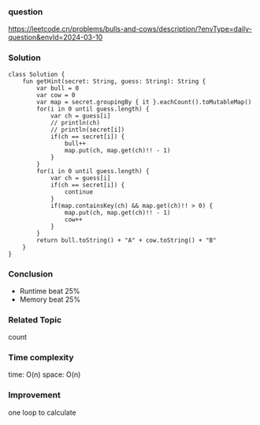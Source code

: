 ### question
https://leetcode.cn/problems/bulls-and-cows/description/?envType=daily-question&envId=2024-03-10

### Solution
```
class Solution {
    fun getHint(secret: String, guess: String): String {
        var bull = 0
        var cow = 0
        var map = secret.groupingBy { it }.eachCount().toMutableMap()
        for(i in 0 until guess.length) {
            var ch = guess[i]
            // println(ch)
            // println(secret[i])
            if(ch == secret[i]) {
                bull++
                map.put(ch, map.get(ch)!! - 1)
            }
        }
        for(i in 0 until guess.length) {
            var ch = guess[i]
            if(ch == secret[i]) {
                continue
            }
            if(map.containsKey(ch) && map.get(ch)!! > 0) {
                map.put(ch, map.get(ch)!! - 1)
                cow++ 
            }
        }
        return bull.toString() + "A" + cow.toString() + "B"
    }
}
```
### Conclusion
- Runtime beat 25% 
- Memory beat 25%

### Related Topic
count

### Time complexity
time: O(n)
space: O(n)

### Improvement
one loop to calculate